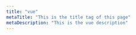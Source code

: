 ```yaml
---
title: "vue"
metaTitle: "This is the title tag of this page"
metaDescription: "This is the vue description"
---
```



